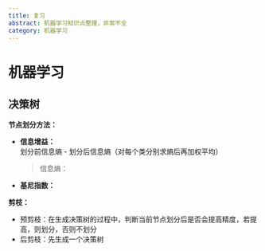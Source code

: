 ```yaml
---
title: 复习
abstract: 机器学习知识点整理，非常不全
category: 机器学习
---
```


# 机器学习

## 决策树

**节点划分方法：**

- **信息增益：** 划分前信息熵 - 划分后信息熵（对每个类分别求熵后再加权平均）

  > 信息熵：

- **基尼指数：**

**剪枝：**

- 预剪枝：在生成决策树的过程中，判断当前节点划分后是否会提高精度，若提高，则划分，否则不划分
- 后剪枝：先生成一个决策树
